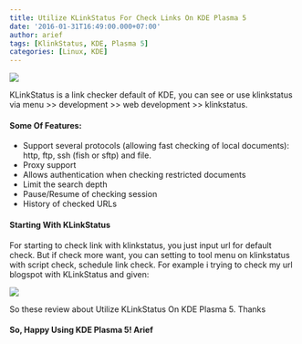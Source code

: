 ```yaml
---
title: Utilize KLinkStatus For Check Links On KDE Plasma 5
date: '2016-01-31T16:49:00.000+07:00'
author: arief
tags: [KlinkStatus, KDE, Plasma 5]
categories: [Linux, KDE]
---
```


![](https://2.bp.blogspot.com/-LPprfLdfiQY/Vq2RZzFSNzI/AAAAAAAAC7U/vWBHtqCDrFE/s1600/Screenshot_20160131_113656.png)

KLinkStatus is a link checker default of KDE, you can see or use klinkstatus via menu >> development >> web development >> klinkstatus.  

#### Some Of Features:

* Support several protocols (allowing fast checking of local documents): http, ftp, ssh (fish or sftp) and file.
* Proxy support
* Allows authentication when checking restricted documents
* Limit the search depth
* Pause/Resume of checking session
* History of checked URLs

#### Starting With KLinkStatus

For starting to check link with klinkstatus, you just input url for default check. But if check more want, you can setting to tool menu on klinkstatus with script check, schedule link check. For example i trying to check my url blogspot with KLinkStatus and given:

![](https://4.bp.blogspot.com/-MQ-MwdHPcP8/Vq3XAlbLhdI/AAAAAAAAC7k/SfTUzKGDuMU/s1600/Screenshot_20160131_163715.png)

So these review about Utilize KLinkStatus On KDE Plasma 5. Thanks


#### So, Happy Using KDE Plasma 5! Arief